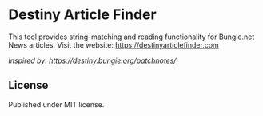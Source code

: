 # Destiny Article Finder

This tool provides string-matching and reading functionality for Bungie.net News articles. Visit the website: https://destinyarticlefinder.com

*Inspired by: https://destiny.bungie.org/patchnotes/*

## License
Published under MIT license.
